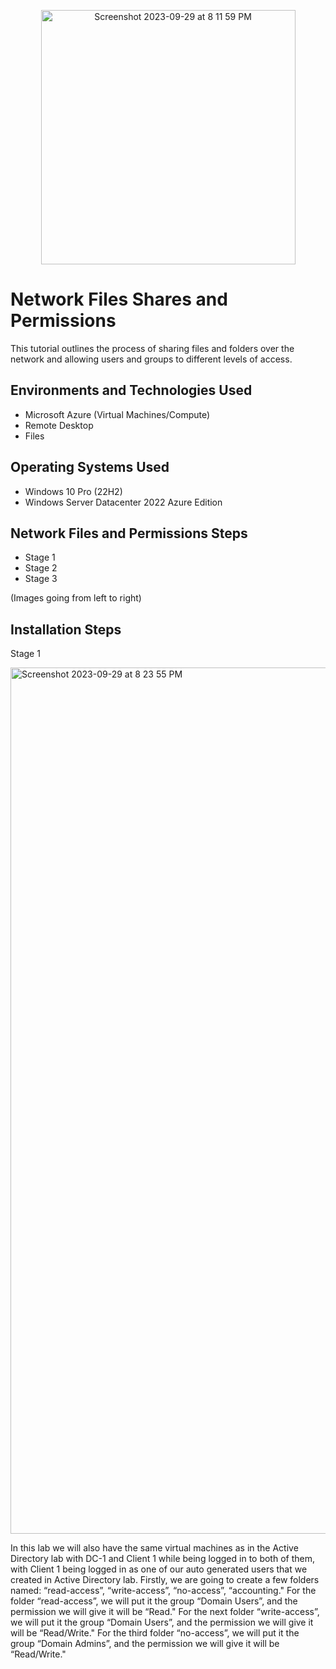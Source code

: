 <p align="center">
<img width="407" alt="Screenshot 2023-09-29 at 8 11 59 PM" src="https://github.com/lucasfregoso/network-file-share/assets/144977615/8cb6f1a2-4c08-4767-a7f4-ed2823c44f80">
</p>

<h1>Network Files Shares and Permissions</h1>
This tutorial outlines the process of sharing files and folders over the network and allowing users and groups to different levels of access.<br />

<h2>Environments and Technologies Used</h2>

- Microsoft Azure (Virtual Machines/Compute)
- Remote Desktop
- Files

<h2>Operating Systems Used </h2>

- Windows 10 Pro</b> (22H2)
- Windows Server Datacenter 2022 Azure Edition

<h2>Network Files and Permissions Steps</h2>

- Stage 1
- Stage 2
- Stage 3

(Images going from left to right)
<h2>Installation Steps</h2>

Stage 1
<p>
<img width="1386" alt="Screenshot 2023-09-29 at 8 23 55 PM" src="https://github.com/lucasfregoso/network-file-share/assets/144977615/ec72243c-d34f-46e4-bcde-15593b63ef64">
</p>
<p>
In this lab we will also have the same virtual machines as in the Active Directory lab with DC-1 and Client 1 while being logged in to both of them, with Client 1 being logged in as one of our auto generated users that we created in Active Directory lab. Firstly, we are going to create a few folders named:  “read-access”, “write-access”, “no-access”, “accounting." For the folder “read-access”, we will put it the group “Domain Users”, and the permission we will give it will be “Read." For the next folder “write-access”, we will put it the group “Domain Users”, and the permission we will give it will be “Read/Write." For the third folder “no-access”, we will put it the group “Domain Admins”, and the permission we will give it will be “Read/Write."
</p>
<br />
